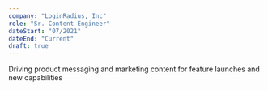 ```yaml
---
company: "LoginRadius, Inc"
role: "Sr. Content Engineer"
dateStart: "07/2021"
dateEnd: "Current"
draft: true
---
```


Driving product messaging and marketing content for feature launches and new capabilities